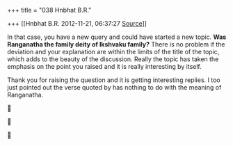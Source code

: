 +++
title = "038 Hnbhat B.R."

+++
[[Hnbhat B.R.	2012-11-21, 06:37:27 [Source](https://groups.google.com/g/bvparishat/c/Mcanh-kMwKo)]]



In that case, you have a new query and could have started a new topic. **Was Ranganatha the family deity of Ikshvaku family?** There is no problem if the deviation and your explanation are within the limits of the title of the topic, which adds to the beauty of the discussion. Really the topic has taken the emphasis on the point you raised and it is really interesting by itself.

  

Thank you for raising the question and it is getting interesting replies. I too just pointed out the verse quoted by has nothing to do with the meaning of Ranganatha.  

  

  

  
  







